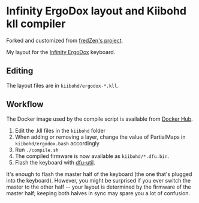 # Infinity ErgoDox layout and Kiibohd kll compiler

Forked and customized from [fredZen's project](https://github.com/fredZen/ergodox-infinity-layout).

My layout for the [Infinity ErgoDox](http://input.club/devices/infinity-ergodox) keyboard.

## Editing

The layout files are in `kiibohd/ergodox-*.kll`.

## Workflow

The Docker image used by the compile script is available from
[Docker Hub](https://hub.docker.com/r/fmerizen/ergodox-infinity-layout/).

1. Edit the .kll files in the `kiibohd` folder
2. When adding or removing a layer, change the value of PartialMaps in `kiibohd/ergodox.bash` accordingly
3. Run `./compile.sh`
4. The compiled firmware is now available as `kiibohd/*.dfu.bin`.
5. Flash the keyboard with [dfu-util](https://github.com/kiibohd/controller/wiki/Loading-DFU-Firmware). 

It's enough to flash the master half of the keyboard (the one that's plugged into the keyboard).
However, you might be surprised if you ever switch the master to the other half -- your layout is
determined by the firmware of the master half; keeping both halves in sync may spare you a lot
of confusion.
